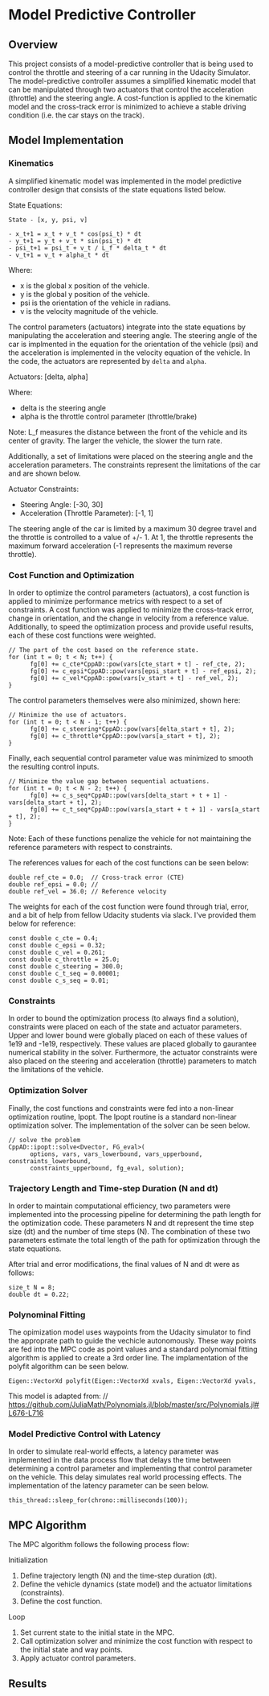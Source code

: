 # Model Predictive Controller
## Overview

This project consists of a model-predictive controller that is being used to control the throttle and steering of a car running in the Udacity Simulator. The model-predictive controller assumes a simplified kinematic model that can be manipulated through two actuators that control the acceleration (throttle) and the steering angle. A cost-function is applied to the kinematic model and the cross-track error is minimized to achieve a stable driving condition (i.e. the car stays on the track). 

## Model Implementation
### Kinematics

A simplified kinematic model was implemented in the model predictive controller design that consists of the state equations listed below.

State Equations: 

```
State - [x, y, psi, v]

- x_t+1 = x_t + v_t * cos(psi_t) * dt
- y_t+1 = y_t + v_t * sin(psi_t) * dt
- psi_t+1 = psi_t + v_t / L_f * delta_t * dt
- v_t+1 = v_t + alpha_t * dt
```

Where:
- x is the global x position of the vehicle.
- y is the global y position of the vehicle.
- psi is the orientation of the vehicle in radians.
- v is the velocity magnitude of the vehicle.

The control parameters (actuators) integrate into the state equations by manipulating the acceleration and steering angle. The steering angle of the car is implmented in the equation for the orientation of the vehicle (psi) and the acceleration is implemented in the velocity equation of the vehicle. In the code, the actuators are represented by ```delta``` and ```alpha```.

Actuators: [delta, alpha]

Where: 
- delta is the steering angle
- alpha is the throttle control parameter (throttle/brake)

Note: L_f measures the distance between the front of the vehicle and its center of gravity. The larger the vehicle, the slower the turn rate.

Additionally, a set of limitations were placed on the steering angle and the acceleration parameters. The constraints represent the limitations of the car and are shown below.

Actuator Constraints:
- Steering Angle: [-30, 30] 
- Acceleration (Throttle Parameter): [-1, 1]

The steering angle of the car is limited by a maximum 30 degree travel and the throttle is controlled to a value of +/- 1. At 1, the throttle represents the maximum forward acceleration (-1 represents the maximum reverse throttle).

### Cost Function and Optimization

In order to optimize the control parameters (actuators), a cost function is applied to minimize performance metrics with respect to a set of constraints. A cost function was applied to minimize the cross-track error, change in orientation, and the change in velocity from a reference value. Additionally, to speed the optimization process and provide useful results, each of these cost functions were weighted.

```
// The part of the cost based on the reference state.
for (int t = 0; t < N; t++) {
      fg[0] += c_cte*CppAD::pow(vars[cte_start + t] - ref_cte, 2);
      fg[0] += c_epsi*CppAD::pow(vars[epsi_start + t] - ref_epsi, 2);
      fg[0] += c_vel*CppAD::pow(vars[v_start + t] - ref_vel, 2);
}
```

The control parameters themselves were also minimized, shown here:

```
// Minimize the use of actuators.
for (int t = 0; t < N - 1; t++) {
      fg[0] += c_steering*CppAD::pow(vars[delta_start + t], 2);
      fg[0] += c_throttle*CppAD::pow(vars[a_start + t], 2);
}
```

Finally, each sequential control parameter value was minimized to smooth the resulting control inputs.

```
// Minimize the value gap between sequential actuations.
for (int t = 0; t < N - 2; t++) {
      fg[0] += c_s_seq*CppAD::pow(vars[delta_start + t + 1] - vars[delta_start + t], 2);
      fg[0] += c_t_seq*CppAD::pow(vars[a_start + t + 1] - vars[a_start + t], 2);
}
```

Note: Each of these functions penalize the vehicle for not maintaining the reference parameters with respect to constraints.

The references values for each of the cost functions can be seen below:
```
double ref_cte = 0.0;  // Cross-track error (CTE)
double ref_epsi = 0.0; //
double ref_vel = 36.0; // Reference velocity
```

The weights for each of the cost function were found through trial, error, and a bit of help from fellow Udacity students via slack. I've provided them below for reference:

```
const double c_cte = 0.4;
const double c_epsi = 0.32;
const double c_vel = 0.261;
const double c_throttle = 25.0;
const double c_steering = 300.0;
const double c_t_seq = 0.00001;
const double c_s_seq = 0.01;
```

### Constraints

In order to bound the optimization process (to always find a solution), constraints were placed on each of the state and actuator parameters. Upper and lower bound were globally placed on each of these values of 1e19 and -1e19, respectively. These values are placed globally to gaurantee numerical stability in the solver. Furthermore, the actuator constraints were also placed on the steering and acceleration (throttle) parameters to match the limitations of the vehicle. 

### Optimization Solver

Finally, the cost functions and constraints were fed into a non-linear optimization routine, Ipopt. The Ipopt routine is a standard non-linear optimization solver. The implementation of the solver can be seen below.

```
// solve the problem
CppAD::ipopt::solve<Dvector, FG_eval>(
      options, vars, vars_lowerbound, vars_upperbound, constraints_lowerbound,
      constraints_upperbound, fg_eval, solution);
```

### Trajectory Length and Time-step Duration (N and dt)

In order to maintain computational efficiency, two parameters were implemented into the processing pipeline for determining the path length for the optimization code. These parameters N and dt represent the time step size (dt) and the number of time steps (N). The combination of these two parameters estimate the total length of the path for optimization through the state equations. 

After trial and error modifications, the final values of N and dt were as follows:

```
size_t N = 8;
double dt = 0.22;
```

### Polynominal Fitting

The opimization model uses waypoints from the Udacity simulator to find the approprate path to guide the vechicle autonomously. These way points are fed into the MPC code as point values and a standard polynomial fitting algorithm is applied to create a 3rd order line. The implamentation of the polyfit algorithm can be seen below.

```
Eigen::VectorXd polyfit(Eigen::VectorXd xvals, Eigen::VectorXd yvals,
```

This model is adapted from: // https://github.com/JuliaMath/Polynomials.jl/blob/master/src/Polynomials.jl#L676-L716

### Model Predictive Control with Latency

In order to simulate real-world effects, a latency parameter was implemented in the data process flow that delays the time between determining a control parameter and implementing that control parameter on the vehicle. This delay simulates real world processing effects. The implementation of the latency parameter can be seen below.

```
this_thread::sleep_for(chrono::milliseconds(100));
```

## MPC Algorithm

The MPC algorithm follows the following process flow:

Initialization
1.	Define trajectory length (N) and the time-step duration (dt).
2.	Define the vehicle dynamics (state model) and the actuator limitations (constraints).
3.	Define the cost function.

Loop
1.	Set current state to the initial state in the MPC.
2.	Call optimization solver and minimize the cost function with respect to the initial state and way points.
3.	Apply actuator control parameters.

## Results
